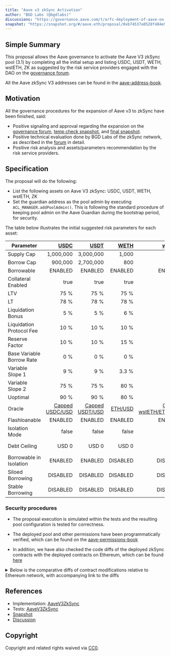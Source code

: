 ```yaml
---
title: "Aave v3 zkSync Activation"
author: "BGD Labs (@bgdlabs)"
discussions: "https://governance.aave.com/t/arfc-deployment-of-aave-on-zksync/17937"
snapshot: "https://snapshot.org/#/aave.eth/proposal/0xb74537a0528f484e9cc76d8c7931eedef7b6290e7d2dc725b2c98e623a214f95"
---
```


## Simple Summary

This proposal allows the Aave governance to activate the Aave V3 zkSync pool (3.1) by completing all the initial setup and listing USDC, USDT, WETH, wstETH, ZK as suggested by the risk service providers engaged with the DAO on the [governance forum](https://governance.aave.com/t/arfc-deployment-of-aave-on-zksync/17937/7).

All the Aave zkSync V3 addresses can be found in the [aave-address-book](https://github.com/bgd-labs/aave-address-book/blob/main/src/AaveV3ZkSync.sol).

## Motivation

All the governance procedures for the expansion of Aave v3 to zkSync have been finished, said:

- Positive signaling and approval regarding the expansion on the [governance forum](https://governance.aave.com/t/temp-check-aave-v3-deployment-on-zksync-era-mainnet/12477), [temp check snapshot](https://snapshot.org/#/aave.eth/proposal/0x46cf72da892eb216edc1b7fe2f24f7491d8c37344b2b1f67632fa6950be034f7), and [final snapshot](https://snapshot.org/#/aave.eth/proposal/0xb74537a0528f484e9cc76d8c7931eedef7b6290e7d2dc725b2c98e623a214f95).
- Positive technical evaluation done by BGD Labs of the zkSync network, as described in the [forum](https://governance.aave.com/t/bgd-aave-zksync-infrastructure-technical-evaluation/18503) in detail.
- Positive risk analysis and assets/parameters recommendation by the risk service providers.

## Specification

The proposal will do the following:

- List the following assets on Aave V3 zkSync: USDC, USDT, WETH, wstETH, ZK
- Set the guardian address as the pool admin by executing `ACL_MANAGER.addPoolAdmin()`. This is following the standard procedure of keeping pool admin on the Aave Guardian during the bootstrap period, for security.

The table below illustrates the initial suggested risk parameters for each asset:

| Parameter                 |            [USDC](https://era.zksync.network/address/0x1d17CBcF0D6D143135aE902365D2E5e2A16538D4) |            [USDT](https://era.zksync.network/address/0x493257fD37EDB34451f62EDf8D2a0C418852bA4C) |     [WETH](https://era.zksync.network/address/0x5AEa5775959fBC2557Cc8789bC1bf90A239D9a91) | [wstETH](https://era.zksync.network/address/0x703b52F2b28fEbcB60E1372858AF5b18849FE867) |      [ZK](https://era.zksync.network/address/0x5A7d6b2F92C77FAD6CCaBd7EE0624E64907Eaf3E) |
| ------------------------- | -----------------------------------------------------------------------------------------------: | -----------------------------------------------------------------------------------------------: | ----------------------------------------------------------------------------------------: | --------------------------------------------------------------------------------------: | ---------------------------------------------------------------------------------------: |
| Supply Cap                |                                                                                        1,000,000 |                                                                                        3,000,000 |                                                                                     1,000 |                                                                                     500 |                                                                               24,000,000 |
| Borrow Cap                |                                                                                          900,000 |                                                                                        2,700,000 |                                                                                       800 |                                                                                      50 |                                                                               10,000,000 |
| Borrowable                |                                                                                          ENABLED |                                                                                          ENABLED |                                                                                   ENABLED |                                                                                 ENABLED |                                                                                  ENABLED |
| Collateral Enabled        |                                                                                             true |                                                                                             true |                                                                                      true |                                                                                    true |                                                                                     true |
| LTV                       |                                                                                             75 % |                                                                                             75 % |                                                                                      75 % |                                                                                    71 % |                                                                                     40 % |
| LT                        |                                                                                             78 % |                                                                                             78 % |                                                                                      78 % |                                                                                    76 % |                                                                                     45 % |
| Liquidation Bonus         |                                                                                              5 % |                                                                                              5 % |                                                                                       6 % |                                                                                     7 % |                                                                                     10 % |
| Liquidation Protocol Fee  |                                                                                             10 % |                                                                                             10 % |                                                                                      10 % |                                                                                    10 % |                                                                                     20 % |
| Reserve Factor            |                                                                                             10 % |                                                                                             10 % |                                                                                      15 % |                                                                                    15 % |                                                                                     20 % |
| Base Variable Borrow Rate |                                                                                              0 % |                                                                                              0 % |                                                                                       0 % |                                                                                     0 % |                                                                                      0 % |
| Variable Slope 1          |                                                                                              9 % |                                                                                              9 % |                                                                                     3.3 % |                                                                                   4.5 % |                                                                                      9 % |
| Variable Slope 2          |                                                                                             75 % |                                                                                             75 % |                                                                                      80 % |                                                                                    80 % |                                                                                    300 % |
| Uoptimal                  |                                                                                             90 % |                                                                                             90 % |                                                                                      80 % |                                                                                    45 % |                                                                                     45 % |
| Oracle                    | [Capped USDC/USD](https://era.zksync.network/address/0xA715ED3eC1C078EEf8437Cf717Cf76004f29eAED) | [Capped USDT/USD](https://era.zksync.network/address/0x336EC4bcb65C1A141318fBd3f8E7379c085E8B15) | [ETH/USD](https://era.zksync.network//address/0x6D41d1dc818112880b40e26BD6FD347E41008eDA) |                     [Capped wstETH/ETH/USD](0x624FEc7DDeb62Dcbce1fc456D7cc5c6A47cC69aF) | [ZK/USD](https://era.zksync.network//address/0xD1ce60dc8AE060DDD17cA8716C96f193bC88DD13) |
| Flashloanable             |                                                                                          ENABLED |                                                                                          ENABLED |                                                                                   ENABLED |                                                                                 ENABLED |                                                                                  ENABLED |
| Isolation Mode            |                                                                                            false |                                                                                            false |                                                                                     false |                                                                                   false |                                                                                     true |
| Debt Ceiling              |                                                                                            USD 0 |                                                                                            USD 0 |                                                                                     USD 0 |                                                                                   USD 0 |                                                                            USD 1,000,000 |
| Borrowable in Isolation   |                                                                                          ENABLED |                                                                                          ENABLED |                                                                                  DISABLED |                                                                                DISABLED |                                                                                 DISABLED |
| Siloed Borrowing          |                                                                                         DISABLED |                                                                                         DISABLED |                                                                                  DISABLED |                                                                                DISABLED |                                                                                 DISABLED |
| Stable Borrowing          |                                                                                         DISABLED |                                                                                         DISABLED |                                                                                  DISABLED |                                                                                DISABLED |                                                                                 DISABLED |

### Security procedures

- The proposal execution is simulated within the tests and the resulting pool configuration is tested for correctness.

- The deployed pool and other permissions have been programmatically verified, which can be found on the [aave-permissions-book](https://github.com/bgd-labs/aave-permissions-book/blob/4ce5f4a0c40818e5b837eb035243f7b729279553/out/ZK_SYNC-V3.md#contracts)

- In addition, we have also checked the code diffs of the deployed zkSync contracts with the deployed contracts on Ethereum, which can be found [here](https://github.com/bgd-labs/aave-v3-origin/pull/10)

<details close>
<summary>Below is the comparative diffs of contract modifications relative to Ethereum network, with accompanying link to the diffs</summary>
<br>

[Collector](https://github.com/bgd-labs/aave-v3-origin/pull/10/files#diff-2d2e4b82a1481118e886d5dd780cc16200b579d7ad65e2050cf2a6cea8bf80ed):

- Removal of `_initGuard()` method, as it was added specific to collector unification before.
- Removal of `receive()` method to discourage native tokens on collector and to use wrapped tokens instead.

[AToken](https://github.com/bgd-labs/aave-v3-origin/pull/10/files#diff-ce2e23d83d458b9427a925ad95f53364290f070923aebcee09c5aa6e80f5e675)

- Renaming constructor params in its dependency contract `IncentivizedERC20`.
- Change in inheritance structure for easier modification of revisions and better abstraction.

[StableDebtToken](https://github.com/bgd-labs/aave-v3-origin/pull/10/files#diff-e842d4a31b7539548dd24872dd8b81f0175bdcd7e7ca951495ec5439afa84e8a)

- Renaming constructor params in its dependency contract `IncentivizedERC20`.
- Change in inheritance structure for easier modification of revisions and better abstraction.
- Change to revert in most methods or return 0, as part of stable rate deprecation.

[VariableDebtToken](https://github.com/bgd-labs/aave-v3-origin/pull/10/files#diff-8b0c737dd51a790145194cb5b1bf11a46a9db6049f2a914093bd754303dd3999)

- Renaming constructor params in its dependency contract `IncentivizedERC20`.
- Change in inheritance structure for easier modification of revisions and better abstraction.

[IncentivesController](https://github.com/bgd-labs/aave-v3-origin/pull/10/files#diff-96c59cb2f1cc1468419446aa859acf21ddd24cd75a87636fc4a3003bdc288d8f)

- Change in some `public` methods to `external` on the `RewardsDistributor`.

[PoolAddressesProvider](https://github.com/bgd-labs/aave-v3-origin/pull/10/files#diff-9b575a3437ceb6c996f29c77aff78de0f201be0d9993154566ee3c91863a0f38)

- Renaming constructor params in its dependency contract `BaseImmutableAdminUpgradeabilityProxy`.
- Addition of `receive()` method with fallback in its dependency contract `Proxy`

[UIIncentiveDataProvider](https://github.com/bgd-labs/aave-v3-origin/pull/10/files#diff-c4fa9d74a0a751ca38905d10e309cf5ae9425b31101c508ea0c453db18c0e042)

- Renaming constructor params in its dependency contract `IncentivizedERC20`.
- Renaming of structs to use `DataTypes.ReserveDataLegacy` instead of `DataTypes.ReserveData` following v3.1 changes.

[WETH Gateway](https://github.com/bgd-labs/aave-v3-origin/pull/10/files#diff-b89e24fe08c06cb9f120c2981abc18a998bf971c9052dc309729599a63e6293f)

- Refactoring the `WETH` `POOL` immutable variables as internal.

</details>

## References

- Implementation: [AaveV3ZkSync](https://github.com/bgd-labs/aave-proposals-v3/blob/main/zksync/src/20240805_AaveV3ZkSync_AaveV3ZkSyncActivation/AaveV3ZkSync_AaveV3ZkSyncActivation_20240805.sol)
- Tests: [AaveV3ZkSync](https://github.com/bgd-labs/aave-proposals-v3/blob/main/zksync/src/20240805_AaveV3ZkSync_AaveV3ZkSyncActivation/AaveV3ZkSync_AaveV3ZkSyncActivation_20240805.t.sol)
- [Snapshot](https://snapshot.org/#/aave.eth/proposal/0xb74537a0528f484e9cc76d8c7931eedef7b6290e7d2dc725b2c98e623a214f95)
- [Discussion](https://governance.aave.com/t/arfc-deployment-of-aave-on-zksync/17937)

## Copyright

Copyright and related rights waived via [CC0](https://creativecommons.org/publicdomain/zero/1.0/).
